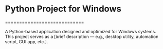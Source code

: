 # Python Project for Windows
============================

A Python-based application designed and optimized for Windows systems. This project serves as a [brief description — e.g., desktop utility, automation script, GUI app, etc.].

